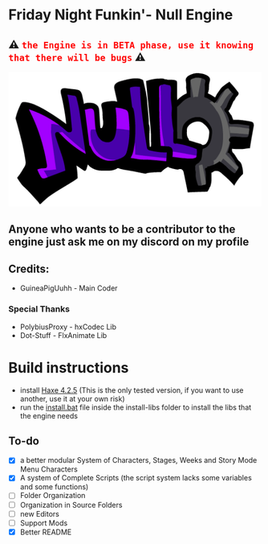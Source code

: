 # Friday Night Funkin'- Null Engine
## ⚠ <code style="color : red">the Engine is in BETA phase, use it knowing that there will be bugs</code> ⚠

![EngineLogo](assets/engine/logo.png)

## Anyone who wants to be a contributor to the engine just ask me on my discord on my profile
## Credits:
- GuineaPigUuhh - Main Coder
### Special Thanks
- PolybiusProxy - hxCodec Lib
- Dot-Stuff - FlxAnimate Lib

# Build instructions
- install [Haxe 4.2.5](https://haxe.org/download/version/4.2.5/) (This is the only tested version, if you want to use another, use it at your own risk)
- run the [install.bat](https://github.com/GuineaPigUuhh/Funkin-NullEngine/blob/main/install-libs/install.bat) file inside the install-libs folder to install the libs that the engine needs


## To-do
- [x] a better modular System of Characters, Stages, Weeks and Story Mode Menu Characters
- [x] A system of Complete Scripts (the script system lacks some variables and some functions)
- [ ] Folder Organization
- [ ] Organization in Source Folders
- [ ] new Editors
- [ ] Support Mods
- [x] Better README